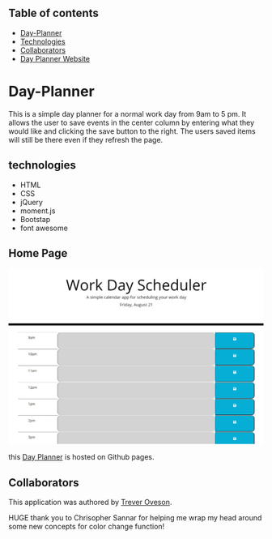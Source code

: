 ## Table of contents
* [Day-Planner](#Day-Planner)
* [Technologies](#technology)
* [Collaborators](#collaborators)
* [Day Planner Website](https://toveson.github.io/Day-Planner/)



# Day-Planner

This is a simple day planner for a normal work day from 9am to 5 pm. It allows the user to save events in the center column by entering what they would like and clicking the save button to the right. The users saved items will still be there even if they refresh the page.

## technologies
* HTML
* CSS
* jQuery
* moment.js
* Bootstap
* font awesome

## Home Page
![Day Planner](./immages/dayPlanner.PNG)

this [Day Planner](https://toveson.github.io/Day-Planner/) is hosted on Github pages.

## Collaborators
This application was authored by [Trever Oveson](https://github.com/toveson).

HUGE thank you to Chrisopher Sannar for helping me wrap my head around some new concepts for color change function!